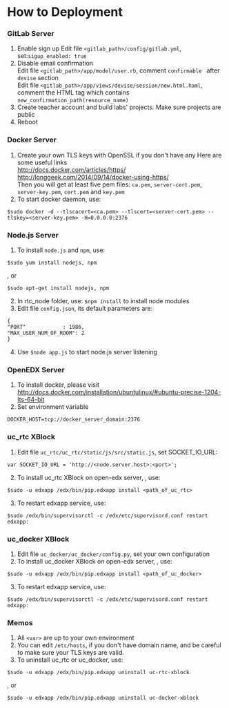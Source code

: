 How to Deployment
========

### GitLab Server
1. Enable sign up
Edit file ```<gitlab_path>/config/gitlab.yml```, set:```sigup_enabled: true```
2. Disable email confirmation  
Edit file ```<gitlab_path>/app/model/user.rb```, comment ```confirmable ``` after ```devise``` section  
Edit file ```<gitlab_path>/app/views/devise/session/new.html.haml```, comment the HTML tag which contains ```new_confirmation_path(resource_name)```
3. Create teacher account and build labs' projects. Make sure projects are public
4. Reboot

### Docker Server
1. Create your own TLS keys with OpenSSL if you don't have any
Here are some useful links  
http://docs.docker.com/articles/https/  
http://longgeek.com/2014/09/14/docker-using-https/  
Then you will get at least five pem files: ```ca.pem```, ```server-cert.pem```, ```server-key.pem```, ```cert.pem``` and ```key.pem```  
2. To start docker daemon, use:  
```
$sudo docker -d --tlscacert=<ca.pem> --tlscert=<server-cert.pem> --tlskey=<server-key.pem> -H=0.0.0.0:2376
```

### Node.js Server
1. To install ```node.js``` and ```npm```, use:  
```
$sudo yum install nodejs, npm
```  
, or  
```
$sudo apt-get install nodejs, npm
```  
2. In rtc_node folder, use: ```$npm install``` to install node modules
3. Edit file ```config.json```, its default parameters are:  
```
{  
"PORT"            : 1986,  
"MAX_USER_NUM_OF_ROOM": 2  
}
```
4. Use ```$node app.js``` to start node.js server listening

### OpenEDX Server
1. To install docker, please visit http://docs.docker.com/installation/ubuntulinux/#ubuntu-precise-1204-lts-64-bit
2. Set environment variable  
```
DOCKER_HOST=tcp://docker_server_domain:2376
```  

### uc_rtc XBlock
1. Edit file ```uc_rtc/uc_rtc/static/js/src/static.js```, set SOCKET_IO_URL:  
```
var SOCKET_IO_URL = 'http://<node.server.host>:<port>';
```
2. To install uc_rtc XBlock on open-edx server, , use:  
```
$sudo -u edxapp /edx/bin/pip.edxapp install <path_of_uc_rtc>
```
3. To restart edxapp service, use:  
```
$sudo /edx/bin/supervisorctl -c /edx/etc/supervisord.conf restart edxapp:
```

### uc_docker XBlock
1. Edit file ```uc_docker/uc_docker/config.py```, set your own configuration
2. To install uc_docker XBlock on open-edx server, , use:  
```
$sudo -u edxapp /edx/bin/pip.edxapp install <path_of_uc_docker>
```
3. To restart edxapp service, use:  
```
$sudo /edx/bin/supervisorctl -c /edx/etc/supervisord.conf restart edxapp:
```

### Memos
1. All ```<var>``` are up to your own environment
2. You can edit ```/etc/hosts```, if you don't have domain name, and be careful to make sure your TLS keys are valid.
3. To uninstall uc_rtc or uc_docker, use:  
```
$sudo -u edxapp /edx/bin/pip.edxapp uninstall uc-rtc-xblock
```  
, or  
```
$sudo -u edxapp /edx/bin/pip.edxapp uninstall uc-docker-xblock
```
